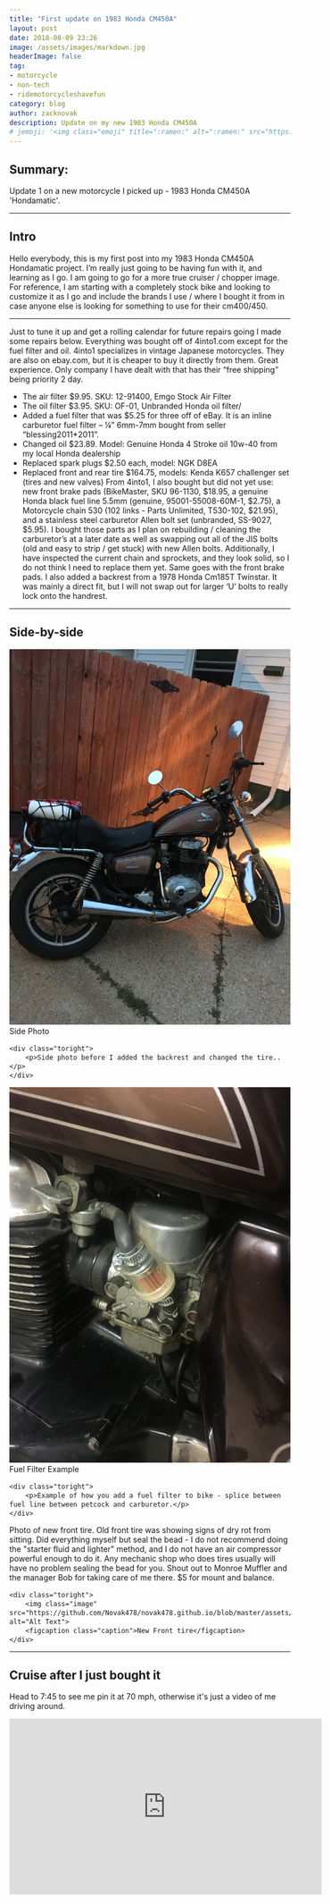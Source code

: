 ```yaml
---
title: "First update on 1983 Honda CM450A"
layout: post
date: 2018-08-09 23:26
image: /assets/images/markdown.jpg
headerImage: false
tag:
- motorcycle
- non-tech
- ridemotorcycleshavefun
category: blog
author: zacknovak
description: Update on my new 1983 Honda CM450A
# jemoji: '<img class="emoji" title=":ramen:" alt=":ramen:" src="https://assets.github.com/images/icons/emoji/unicode/1f35c.png" height="20" width="20" align="absmiddle">'
---
```


## Summary:

Update 1 on a new motorcycle I picked up - 1983 Honda CM450A 'Hondamatic'.

---

## Intro

Hello everybody,
this is my first post into my 1983 Honda CM450A Hondamatic project. I’m really just going to be having fun with it, and learning as I go. I am going to go for a more true cruiser / chopper image. For reference, I am starting with a completely stock bike and looking to customize it as I go and include the brands I use / where I bought it from in case anyone else is looking for something to use for their cm400/450.


---

Just to tune it up and get a rolling calendar for future repairs going I made some repairs below.
Everything was bought off of 4into1.com except for the fuel filter and oil. 4into1 specializes in vintage Japanese motorcycles. They are also on ebay.com, but it is cheaper to buy it directly from them. Great experience. Only company I have dealt with that has their “free shipping” being priority 2 day. 

-	The air filter $9.95. SKU: 12-91400, Emgo Stock Air Filter 
-	The oil filter $3.95. SKU: OF-01, Unbranded Honda oil filter/
-	Added a fuel filter that was $5.25 for three off of eBay. It is an inline carburetor fuel filter – ¼” 6mm-7mm bought from seller “blessing2011*2011”. 
-	Changed oil $23.89. Model: Genuine Honda 4 Stroke oil 10w-40 from my local Honda dealership
-	Replaced spark plugs $2.50 each, model: NGK D8EA
-	Replaced front and rear tire $164.75, models: Kenda K657 challenger set (tires and new valves)
From 4into1, I also bought but did not yet use: new front brake pads (BikeMaster, SKU 96-1130, $18.95, a genuine Honda black fuel line 5.5mm (genuine, 95001-55008-60M-1, $2.75), a Motorcycle chain 530 (102 links - Parts Unlimited, T530-102, $21.95), and a stainless steel carburetor Allen bolt set (unbranded, SS-9027, $5.95).
I bought those parts as I plan on rebuilding / cleaning the carburetor’s at a later date as well as swapping out all of the JIS bolts (old and easy to strip / get stuck) with new Allen bolts. Additionally, I have inspected the current chain and sprockets, and they look solid, so I do not think I need to replace them yet. Same goes with the front brake pads.
I also added a backrest from a 1978 Honda Cm185T Twinstar. It was mainly a direct fit, but I will not swap out for larger ‘U’ bolts to really lock onto the handrest.


---

## Side-by-side

<div class="side-by-side">
    <div class="toleft">
        <img class="image" src="https://github.com/Novak478/novak478.github.io/blob/master/assets/images/cm450A_sidephoto.jpeg" alt="Alt Text">
        <figcaption class="caption">Side Photo</figcaption>
    </div>

    <div class="toright">
        <p>Side photo before I added the backrest and changed the tire..</p>
    </div>
</div>

<div class="side-by-side">
    <div class="toleft">
        <img class="image" src="https://github.com/Novak478/novak478.github.io/blob/master/assets/images/cm450A_fuelfilter.jpeg" alt="Alt Text">
        <figcaption class="caption">Fuel Filter Example</figcaption>
    </div>

    <div class="toright">
        <p>Example of how you add a fuel filter to bike - splice between fuel line between petcock and carburetor.</p>
    </div>
</div>

<div class="side-by-side">
    <div class="toleft">
        <p>Photo of new front tire. Old front tire was showing signs of dry rot from sitting. Did everything myself but seal the bead - I do not recommend doing the "starter fluid and lighter" method, and I do not have an air compressor powerful enough to do it. Any mechanic shop who does tires usually will have no problem sealing the bead for you. Shout out to Monroe Muffler and the manager Bob for taking care of me there. $5 for mount and balance.</p>
    </div>

    <div class="toright">
        <img class="image" src="https://github.com/Novak478/novak478.github.io/blob/master/assets/images/cm450A_newfronttire.jpeg" alt="Alt Text">
        <figcaption class="caption">New Front tire</figcaption>
    </div>
</div>

---

## Cruise after I just bought it

Head to 7:45 to see me pin it at 70 mph, otherwise it's just a video of me driving around.

<iframe width="560" height="315" src="https://www.youtube.com/embed/SPVsKM-aLsw" frameborder="0" allow="autoplay; encrypted-media" allowfullscreen></iframe>

[1]: http://daringfireball.net/projects/markdown/
[2]: http://www.fileformat.info/info/unicode/char/2163/index.htm
[3]: http://www.markitdown.net/
[4]: http://daringfireball.net/projects/markdown/basics
[5]: http://daringfireball.net/projects/markdown/syntax
[6]: http://kune.fr/wp-content/uploads/2013/10/ghost-blog.jpg
